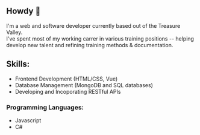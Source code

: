
## Howdy 🤠

I'm a web and software developer currently based out of the Treasure Valley.  
I've spent most of my working carrer in various training positions -- helping develop new talent and refining training methods & documentation.  


## Skills:

- Frontend Development (HTML/CSS, Vue)
- Database Management (MongoDB and SQL databases)
- Developing and Incoporating RESTful APIs

### Programming Languages:

- Javascript
- C#

###
<!--
**ryancraker/ryancraker** is a ✨ _special_ ✨ repository because its `README.md` (this file) appears on your GitHub profile.

Here are some ideas to get you started:

- 🔭 I’m currently working on ...
- 🌱 I’m currently learning ...
- 👯 I’m looking to collaborate on ...
- 🤔 I’m looking for help with ...
- 💬 Ask me about ...
- 📫 How to reach me: ...
- 😄 Pronouns: ...
- ⚡ Fun fact: ...
-->
